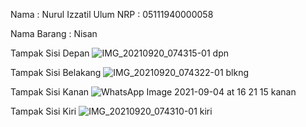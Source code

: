 Nama : Nurul Izzatil Ulum
NRP : 05111940000058

Nama Barang : Nisan

Tampak Sisi Depan
![IMG_20210920_074315-01 dpn](https://user-images.githubusercontent.com/76694068/133967422-dcfab475-f03b-44b4-8e8f-432e6443ab56.jpeg)

Tampak Sisi Belakang
![IMG_20210920_074322-01 blkng](https://user-images.githubusercontent.com/76694068/133967470-3011ff73-dcd1-45a9-bfb2-f5e8c5228dfc.jpeg)

Tampak Sisi Kanan
![WhatsApp Image 2021-09-04 at 16 21 15 kanan](https://user-images.githubusercontent.com/76694068/133967509-da38f01a-038c-467f-a71d-c7cf7680759d.jpeg)

Tampak Sisi Kiri
![IMG_20210920_074310-01 kiri](https://user-images.githubusercontent.com/76694068/133967557-7861a580-54c6-400d-a9e5-52a32e55bb8c.jpeg)

